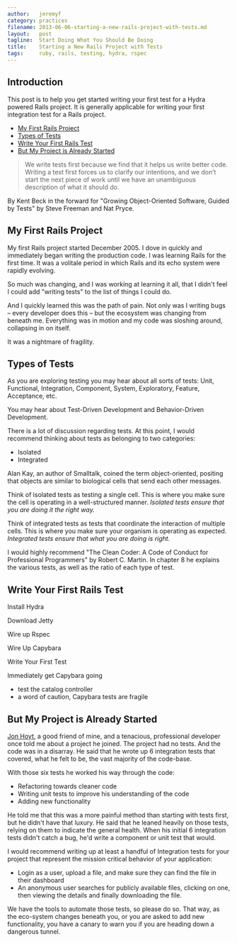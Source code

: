 ```yaml
---
author:   jeremyf
category: practices
filename: 2013-06-06-starting-a-new-rails-project-with-tests.md
layout:   post
tagline:  Start Doing What You Should Be Doing
title:    Starting a New Rails Project with Tests
tags:     ruby, rails, testing, hydra, rspec
---
```


## Introduction

This post is to help you get started writing your first test for a Hydra powered Rails project.
It is generally applicable for writing your first integration test for a Rails project.

* [My First Rails Project]('#my-first-rails-project')
* [Types of Tests]('#types-of-tests')
* [Write Your First Rails Test]('#write-your-first-rails-test')
* [But My Project is Already Started]('#but-my-project-is-already-started')

<blockquote>
We write tests first because we find that it helps us write better code.
Writing a test first forces us to clarify our intentions, and we don’t start the next piece of work until we have an unambiguous description of what it should do.
</blockquote>

By Kent Beck in the forward for "Growing Object-Oriented Software, Guided by Tests" by Steve Freeman and Nat Pryce.

## My First Rails Project
<span id="my-first-rails-project"></span>

My first Rails project started December 2005.
I dove in quickly and immediately began writing the production code.
I was learning Rails for the first time.
It was a volitale period in which Rails and its echo system were rapidly evolving.

So much was changing, and I was working at learning it all, that I didn't feel I could add "writing tests" to the list of things I could do.

And I quickly learned this was the path of pain.
Not only was I writing bugs – every developer does this – but the ecosystem was changing from beneath me.
Everything was in motion and my code was sloshing around, collapsing in on itself.

It was a nightmare of fragility.

## Types of Tests
<span id="types-of-tests"></span>

As you are exploring testing you may hear about all sorts of tests: Unit, Functional, Integration, Component, System, Exploratory, Feature, Acceptance, etc.

You may hear about Test-Driven Development and Behavior-Driven Development.

There is a lot of discussion regarding tests.
At this point, I would recommend thinking about tests as belonging to two categories:

* Isolated
* Integrated

Alan Kay, an author of Smalltalk, coined the term object-oriented, positing that objects are similar to biological cells that send each other messages.

Think of isolated tests as testing a single cell.
This is where you make sure the cell is operating in a well-structured manner.
*Isolated tests ensure that you are doing it the right way.*

Think of integrated tests as tests that coordinate the interaction of multiple cells.
This is where you make sure your organism is operating as expected.
*Integrated tests ensure that what you are doing is right.*

I would highly recommend "The Clean Coder: A Code of Conduct for Professional Programmers" by Robert C. Martin. In chapter 8 he explains the various tests, as well as the ratio of each type of test.

## Write Your First Rails Test
<span id="write-your-first-rails-test"></span>

Install Hydra

Download Jetty

Wire up Rspec

Wire Up Capybara

Write Your First Test

Immediately get Capybara going
  - test the catalog controller
  - a word of caution, Capybara tests are fragile

## But My Project is Already Started
<span id="but-my-project-is-already-started"></span>

[Jon Hoyt](http://twitter.com/jonmagic), a good friend of mine, and a tenacious, professional developer once told me about a project he joined.
The project had no tests.
And the code was in a disarray.
He said that he wrote up 6 integration tests that covered, what he felt to be, the vast majority of the code-base.

With those six tests he worked his way through the code:

* Refactoring towards cleaner code
* Writing unit tests to improve his understanding of the code
* Adding new functionality

He told me that this was a more painful method than starting with tests first, but he didn't have that luxury.
He said that he leaned heavily on those tests, relying on them to indicate the general health.
When his initial 6 integration tests didn't catch a bug, he'd write a component or unit test that would.

I would recommend writing up at least a handful of Integration tests for your project that represent the mission critical behavior of your application:

* Login as a user, upload a file, and make sure they can find the file in their dashboard
* An anonymous user searches for publicly available files, clicking on one, then viewing the details and finally downloading the file.

We have the tools to automate those tests, so please do so.
That way, as the eco-system changes beneath you, or you are asked to add new functionality, you have a canary to warn you if you are heading down a dangerous tunnel.